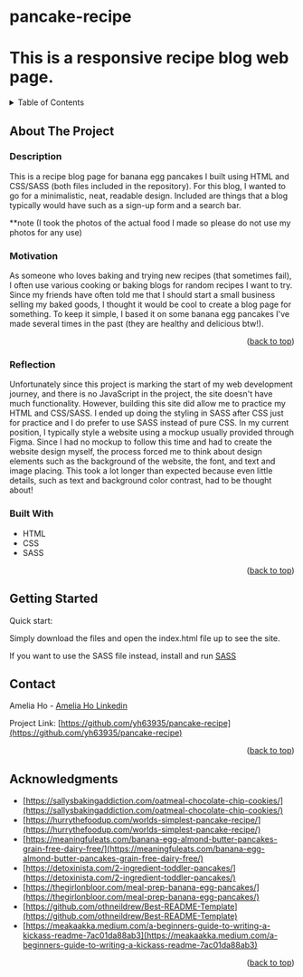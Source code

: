 # pancake-recipe
# This is a responsive recipe blog web page.

<!-- TABLE OF CONTENTS -->
<details>
  <summary>Table of Contents</summary>
  <ol>
    <li>
      <a href="#about-the-project">About The Project</a>
      <ul>
        <li><a href="#motivation">Motivation</a></li>
        <li><a href="#reflection">Reflection</a></li>
        <li><a href="#built-with">Built With</a></li>
      </ul>
    </li>
    <li><a href="#getting-started">Getting Started</a></li>
    <li><a href="#contact">Contact</a></li>
    <li><a href="#acknowledgments">Acknowledgments</a></li>
  </ol>
</details>



<!-- ABOUT THE PROJECT -->
## About The Project

### Description
This is a recipe blog page for banana egg pancakes I built using HTML and CSS/SASS (both files included in the repository). For this blog, I wanted to go for a minimalistic, neat, readable design. Included are things that a blog typically would have such as a sign-up form and a search bar. 

**note (I took the photos of the actual food I made so please do not use my photos for any use)

### Motivation
As someone who loves baking and trying new recipes (that sometimes fail), I often use various cooking or baking blogs for random recipes I want to try. Since my friends have often told me that I should start a small business selling my baked goods, I thought it would be cool to create a blog page for something. To keep it simple, I based it on some banana egg pancakes I've made several times in the past (they are healthy and delicious btw!). 


<p align="right">(<a href="#readme-top">back to top</a>)</p>

### Reflection
Unfortunately since this project is marking the start of my web development journey, and there is no JavaScript in the project, the site doesn't have much functionality. However, building this site did allow me to practice my HTML and CSS/SASS. I ended up doing the styling in SASS after CSS just for practice and I do prefer to use SASS instead of pure CSS. In my current position, I typically style a website using a mockup usually provided through Figma. Since I had no mockup to follow this time and had to create the website design myself, the process forced me to think about design elements such as the background of the website, the font, and text and image placing. This took a lot longer than expected because even little details, such as text and background color contrast, had to be thought about! 

### Built With

* HTML
* CSS
* SASS
<p align="right">(<a href="#readme-top">back to top</a>)</p>

<!-- GETTING STARTED -->
## Getting Started

Quick start:

Simply download the files and open the index.html file up to see the site.

If you want to use the SASS file instead, install and run [SASS](https://sass-lang.com/install/)

<!-- CONTACT -->
## Contact

Amelia Ho - [Amelia Ho Linkedin](https://www.linkedin.com/in/ameliahoyp/)

Project Link: [https://github.com/yh63935/pancake-recipe](https://github.com/yh63935/pancake-recipe)

<p align="right">(<a href="#readme-top">back to top</a>)</p>


<!-- ACKNOWLEDGMENTS -->
## Acknowledgments

* [https://sallysbakingaddiction.com/oatmeal-chocolate-chip-cookies/](https://sallysbakingaddiction.com/oatmeal-chocolate-chip-cookies/)
* [https://hurrythefoodup.com/worlds-simplest-pancake-recipe/](https://hurrythefoodup.com/worlds-simplest-pancake-recipe/)
* [https://meaningfuleats.com/banana-egg-almond-butter-pancakes-grain-free-dairy-free/](https://meaningfuleats.com/banana-egg-almond-butter-pancakes-grain-free-dairy-free/)
* [https://detoxinista.com/2-ingredient-toddler-pancakes/](https://detoxinista.com/2-ingredient-toddler-pancakes/)
* [https://thegirlonbloor.com/meal-prep-banana-egg-pancakes/](https://thegirlonbloor.com/meal-prep-banana-egg-pancakes/)
* [https://github.com/othneildrew/Best-README-Template](https://github.com/othneildrew/Best-README-Template)
* [https://meakaakka.medium.com/a-beginners-guide-to-writing-a-kickass-readme-7ac01da88ab3](https://meakaakka.medium.com/a-beginners-guide-to-writing-a-kickass-readme-7ac01da88ab3)

<p align="right">(<a href="#readme-top">back to top</a>)</p>



